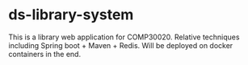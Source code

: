 # ds-library-system
This is a library web application for COMP30020. Relative techniques including Spring boot + Maven + Redis.
Will be deployed on docker containers in the end.
